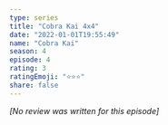 ```yaml
---
type: series
title: "Cobra Kai 4x4"
date: "2022-01-01T19:55:49"
name: "Cobra Kai"
season: 4
episode: 4
rating: 3
ratingEmoji: "⭐️⭐️⭐️"
share: false
---
```


_[No review was written for this episode]_
